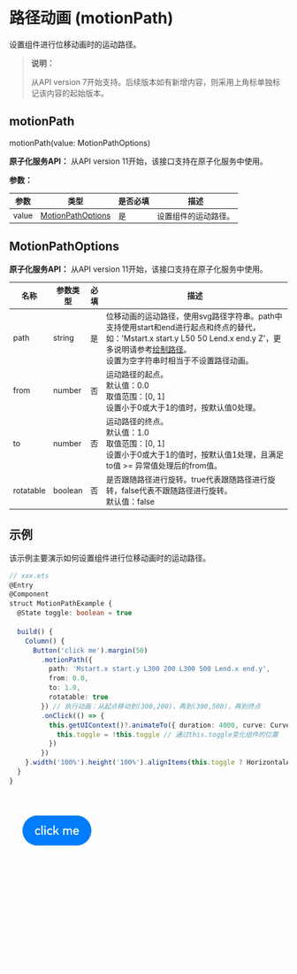 # 路径动画 (motionPath) 

设置组件进行位移动画时的运动路径。

>  **说明：**
>
> 从API version 7开始支持。后续版本如有新增内容，则采用上角标单独标记该内容的起始版本。

## motionPath
motionPath(value: MotionPathOptions)

**原子化服务API：** 从API version 11开始，该接口支持在原子化服务中使用。

**参数：**

| 参数    | 类型                                | 是否必填 | 描述                                    |
| ----- | --------------------------------- | ---- | ------------------------------------- |
| value | [MotionPathOptions](#motionpathoptions) | 是    | 设置组件的运动路径。             |

## MotionPathOptions

**原子化服务API：** 从API version 11开始，该接口支持在原子化服务中使用。

| 名称 | 参数类型 | 必填 | 描述 |
| -------- | -------- | ---- | -------- |
| path                         | string                     | 是   | 位移动画的运动路径，使用svg路径字符串。path中支持使用start和end进行起点和终点的替代，如：'Mstart.x&nbsp;start.y&nbsp;L50&nbsp;50&nbsp;Lend.x&nbsp;end.y&nbsp;Z'，更多说明请参考[绘制路径](../../../ui/ui-js-components-svg-path.md)。<br/>设置为空字符串时相当于不设置路径动画。       |
| from                         | number                     | 否   | 运动路径的起点。<br/>默认值：0.0<br/>取值范围：[0, 1]<br/>设置小于0或大于1的值时，按默认值0处理。   |
| to                           | number                     | 否   | 运动路径的终点。<br/>默认值：1.0<br/>取值范围：[0, 1]<br/>设置小于0或大于1的值时，按默认值1处理，且满足to值 >= 异常值处理后的from值。   |
| rotatable                     | boolean                    | 否   | 是否跟随路径进行旋转。true代表跟随路径进行旋转，false代表不跟随路径进行旋转。<br/>默认值：false   |


## 示例

该示例主要演示如何设置组件进行位移动画时的运动路径。

```ts
// xxx.ets
@Entry
@Component
struct MotionPathExample {
  @State toggle: boolean = true

  build() {
    Column() {
      Button('click me').margin(50)
        .motionPath({
          path: 'Mstart.x start.y L300 200 L300 500 Lend.x end.y',
          from: 0.0,
          to: 1.0,
          rotatable: true
        }) // 执行动画：从起点移动到(300,200)，再到(300,500)，再到终点
        .onClick(() => {
          this.getUIContext()?.animateTo({ duration: 4000, curve: Curve.Linear }, () => {
            this.toggle = !this.toggle // 通过this.toggle变化组件的位置
          })
        })
    }.width('100%').height('100%').alignItems(this.toggle ? HorizontalAlign.Start : HorizontalAlign.Center)
  }
}
```

![zh-cn_image_0000001174104400](figures/zh-cn_image_0000001174104400.gif)
